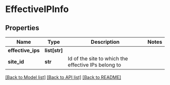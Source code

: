 # EffectiveIPInfo

## Properties
Name | Type | Description | Notes
------------ | ------------- | ------------- | -------------
**effective_ips** | **list[str]** |  | 
**site_id** | **str** | Id of the site to which the effective IPs belong to  | 

[[Back to Model list]](../README.md#documentation-for-models) [[Back to API list]](../README.md#documentation-for-api-endpoints) [[Back to README]](../README.md)

